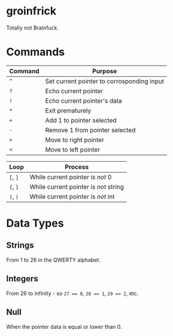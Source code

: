 # groinfrick
Totally not Brainfuck.

# Commands

Command | Purpose
--- | --
`^` | Set current pointer to corrosponding input
`?` | Echo current pointer
`!` | Echo current pointer's data
`*` | Exit prematurely
`+` | Add 1 to pointer selected
`-` | Remove 1 from pointer selected
`>` | Move to right pointer
`<` | Move to left pointer

Loop | Process
--- | ---
`[`, `]` | While current pointer is *not* 0
`{`, `}` | While current pointer is *not* string
`(`, `)` | While current pointer is *not* int

# Data Types
## Strings
From 1 to 26 in the QWERTY alphabet.

## Integers
From 26 to infinity - so `27 == 0`, `28 == 1`, `29 == 2`, etc.

## Null
When the pointer data is equal or lower than 0.
